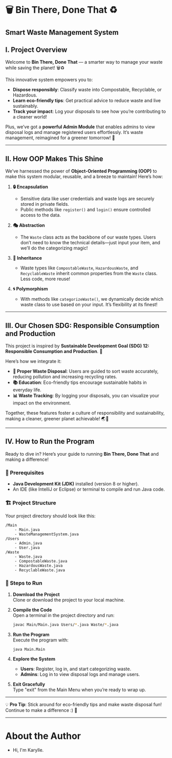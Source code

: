 # **🗑️ Bin There, Done That ♻️**  
**Smart Waste Management System**
---

## **I. Project Overview**  

Welcome to **Bin There, Done That** — a smarter way to manage your waste while saving the planet! 🗑️♻️  

This innovative system empowers you to:  
- **Dispose responsibly**: Classify waste into Compostable, Recyclable, or Hazardous.  
- **Learn eco-friendly tips**: Get practical advice to reduce waste and live sustainably.  
- **Track your impact**: Log your disposals to see how you’re contributing to a cleaner world!  

Plus, we’ve got a **powerful Admin Module** that enables admins to view disposal logs and manage registered users effortlessly. It’s waste management, reimagined for a greener tomorrow! 🌟  

---

## **II. How OOP Makes This Shine**  

We’ve harnessed the power of **Object-Oriented Programming (OOP)** to make this system modular, reusable, and a breeze to maintain! Here’s how:  

1. **🔒 Encapsulation**  
   - Sensitive data like user credentials and waste logs are securely stored in private fields.  
   - Public methods like `register()` and `login()` ensure controlled access to the data.  

2. **🎭 Abstraction**  
   - The `Waste` class acts as the backbone of our waste types. Users don’t need to know the technical details—just input your item, and we’ll do the categorizing magic!  

3. **🔗 Inheritance**  
   - Waste types like `CompostableWaste`, `HazardousWaste`, and `RecyclableWaste` inherit common properties from the `Waste` class. Less code, more reuse!  

4. **🌀 Polymorphism**  
   - With methods like `categorizeWaste()`, we dynamically decide which waste class to use based on your input. It’s flexibility at its finest!  

---

## **III. Our Chosen SDG: Responsible Consumption and Production**  

This project is inspired by **Sustainable Development Goal (SDG) 12: Responsible Consumption and Production**. 🌿  

Here’s how we integrate it:  
- **🚮 Proper Waste Disposal**: Users are guided to sort waste accurately, reducing pollution and increasing recycling rates.  
- **📚 Education**: Eco-friendly tips encourage sustainable habits in everyday life.  
- **📊 Waste Tracking**: By logging your disposals, you can visualize your impact on the environment.  

Together, these features foster a culture of responsibility and sustainability, making a cleaner, greener planet achievable! 🌏💚  

---

## **IV. How to Run the Program**  

Ready to dive in? Here’s your guide to running **Bin There, Done That** and making a difference!  

### **🔧 Prerequisites**  
- **Java Development Kit (JDK)** installed (version 8 or higher).  
- An IDE (like IntelliJ or Eclipse) or terminal to compile and run Java code.  

### **🏗️ Project Structure**  
Your project directory should look like this:  
```
/Main
    - Main.java
    - WasteManagementSystem.java
/Users
    - Admin.java
    - User.java
/Waste
    - Waste.java
    - CompostableWaste.java
    - HazardousWaste.java
    - RecyclableWaste.java
```  

### **🚀 Steps to Run**  

1. **Download the Project**  
   Clone or download the project to your local machine.  

2. **Compile the Code**  
   Open a terminal in the project directory and run:  
   ```bash  
   javac Main/Main.java Users/*.java Waste/*.java  
   ```  

3. **Run the Program**  
   Execute the program with:  
   ```bash  
   java Main.Main  
   ```  

4. **Explore the System**  
   - **Users**: Register, log in, and start categorizing waste.  
   - **Admins**: Log in to view disposal logs and manage users.  

5. **Exit Gracefully**  
   Type "exit" from the Main Menu when you’re ready to wrap up.  

---

💡 **Pro Tip**: Stick around for eco-friendly tips and make waste disposal fun! Continue to make a difference :) 🌟  

---
# About the Author
- Hi, I'm Karylle. 

